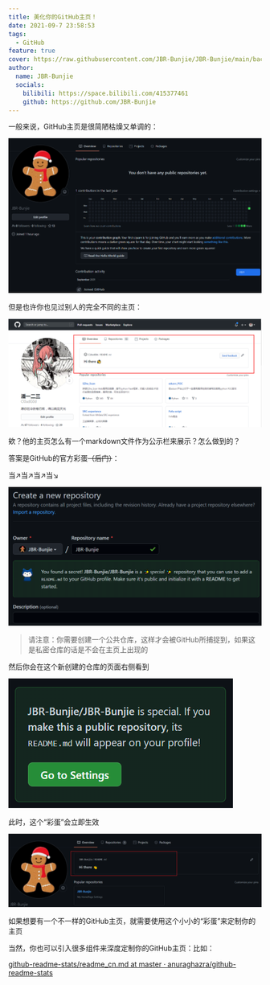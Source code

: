 ```yaml
---
title: 美化你的GitHub主页！
date: 2021-09-7 23:58:53
tags:
  - GitHub
feature: true
cover: https://raw.githubusercontent.com/JBR-Bunjie/JBR-Bunjie/main/back.jpg
author:
  name: JBR-Bunjie
  socials:
    bilibili: https://space.bilibili.com/415377461
	github: https://github.com/JBR-Bunjie
---
```

一般来说，GitHub主页是很简陋枯燥又单调的：

![image-20210907192522519](../images/image-20210907192522519.png)

但是也许你也见过别人的完全不同的主页：

![img](../images/blog20201003163321.png)

欸？他的主页怎么有一个markdown文件作为公示栏来展示？怎么做到的？

答案是GitHub的官方彩蛋~~（后门）~~：

当↗当↗当↗当↘

![image-20210907193059189](../images/image-20210907193059189.png)

> 请注意：你需要创建一个公共仓库，这样才会被GitHub所捕捉到，如果这是私密仓库的话是不会在主页上出现的

然后你会在这个新创建的仓库的页面右侧看到

![image-20210907193619068](../images/image-20210907193619068.png)

此时，这个“彩蛋”会立即生效

![image-20210907194151912](../images/image-20210907194151912.png)

如果想要有一个不一样的GitHub主页，就需要使用这个小小的“彩蛋”来定制你的主页



当然，你也可以引入很多组件来深度定制你的GitHub主页：比如：

[github-readme-stats/readme_cn.md at master · anuraghazra/github-readme-stats](https://github.com/anuraghazra/github-readme-stats/blob/master/docs/readme_cn.md)